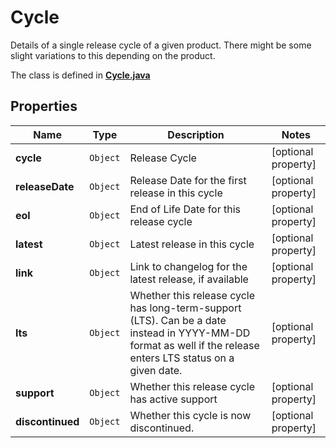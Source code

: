 

# Cycle

Details of a single release cycle of a given product. There might be some slight variations to this depending on the product.

The class is defined in **[Cycle.java](../../src/main/java/org/openapitools/model/Cycle.java)**

## Properties

Name | Type | Description | Notes
------------ | ------------- | ------------- | -------------
**cycle** | `Object` | Release Cycle |  [optional property]
**releaseDate** | `Object` | Release Date for the first release in this cycle |  [optional property]
**eol** | `Object` | End of Life Date for this release cycle |  [optional property]
**latest** | `Object` | Latest release in this cycle |  [optional property]
**link** | `Object` | Link to changelog for the latest release, if available |  [optional property]
**lts** | `Object` | Whether this release cycle has long-term-support (LTS). Can be a date instead in YYYY-MM-DD format as well if the release enters LTS status on a given date.  |  [optional property]
**support** | `Object` | Whether this release cycle has active support |  [optional property]
**discontinued** | `Object` | Whether this cycle is now discontinued. |  [optional property]










